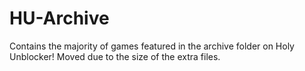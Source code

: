 # HU-Archive
Contains the majority of games featured in the archive folder on Holy Unblocker! Moved due to the size of the extra files.
